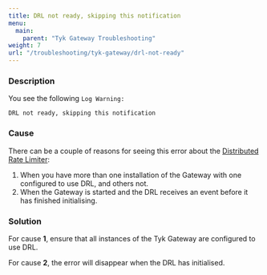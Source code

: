 ```yaml
---
title: DRL not ready, skipping this notification
menu:
  main:
    parent: "Tyk Gateway Troubleshooting"
weight: 7
url: "/troubleshooting/tyk-gateway/drl-not-ready"
---
```


### Description

You see the following `Log Warning:`

`DRL not ready, skipping this notification`


### Cause

There can be a couple of reasons for seeing this error about the [Distributed Rate Limiter](/basic-config-and-security/control-limit-traffic/rate-limiting/#distributed-rate-limiter-drl):

 1. When you have more than one installation of the Gateway with one configured to use DRL, and others not.
 2. When the Gateway is started and the DRL receives an event before it has finished initialising.

### Solution

For cause **1**, ensure that all instances of the Tyk Gateway are configured to use DRL.

For cause **2**, the error will disappear when the DRL has initialised. 